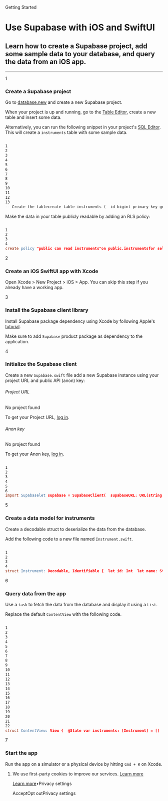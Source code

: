 Getting Started

# Use Supabase with iOS and SwiftUI

## Learn how to create a Supabase project, add some sample data to your database, and query the data from an iOS app.

* * *

1

### Create a Supabase project

Go to [database.new](https://database.new/) and create a new Supabase project.

When your project is up and running, go to the [Table Editor](https://supabase.com/dashboard/project/_/editor), create a new table and insert some data.

Alternatively, you can run the following snippet in your project's [SQL Editor](https://supabase.com/dashboard/project/_/sql/new). This will create a `instruments` table with some sample data.

```flex

1
2
3
4
5
6
7
8
9
10
11
12
13
-- Create the tablecreate table instruments (  id bigint primary key generated always as identity,  name text not null);-- Insert some sample data into the tableinsert into instruments (name)values  ('violin'),  ('viola'),  ('cello');alter table instruments enable row level security;
```

Make the data in your table publicly readable by adding an RLS policy:

```flex

1
2
3
4
create policy "public can read instruments"on public.instrumentsfor select to anonusing (true);
```

2

### Create an iOS SwiftUI app with Xcode

Open Xcode > New Project > iOS > App. You can skip this step if you already have a working app.

3

### Install the Supabase client library

Install Supabase package dependency using Xcode by following Apple's [tutorial](https://developer.apple.com/documentation/xcode/adding-package-dependencies-to-your-app).

Make sure to add `Supabase` product package as dependency to the application.

4

### Initialize the Supabase client

Create a new `Supabase.swift` file add a new Supabase instance using your project URL and public API (anon) key:

###### Project URL

No project found

To get your Project URL, [log in](https://supabase.com/dashboard).

###### Anon key

No project found

To get your Anon key, [log in](https://supabase.com/dashboard).

```flex

1
2
3
4
5
6
import Supabaselet supabase = SupabaseClient(  supabaseURL: URL(string: "YOUR_SUPABASE_URL")!,  supabaseKey: "YOUR_SUPABASE_ANON_KEY")
```

5

### Create a data model for instruments

Create a decodable struct to deserialize the data from the database.

Add the following code to a new file named `Instrument.swift`.

```flex

1
2
3
4
struct Instrument: Decodable, Identifiable {  let id: Int  let name: String}
```

6

### Query data from the app

Use a `task` to fetch the data from the database and display it using a `List`.

Replace the default `ContentView` with the following code.

```flex

1
2
3
4
5
6
7
8
9
10
11
12
13
14
15
16
17
18
19
20
21
22
struct ContentView: View {  @State var instruments: [Instrument] = []  var body: some View {    List(instruments) { instrument in      Text(instrument.name)    }    .overlay {      if instruments.isEmpty {        ProgressView()      }    }    .task {      do {        instruments = try await supabase.from("instruments").select().execute().value      } catch {        dump(error)      }    }  }}
```

7

### Start the app

Run the app on a simulator or a physical device by hitting `Cmd + R` on Xcode.

1. We use first-party cookies to improve our services. [Learn more](https://supabase.com/privacy#8-cookies-and-similar-technologies-used-on-our-european-services)



   [Learn more](https://supabase.com/privacy#8-cookies-and-similar-technologies-used-on-our-european-services)•Privacy settings





   AcceptOpt outPrivacy settings